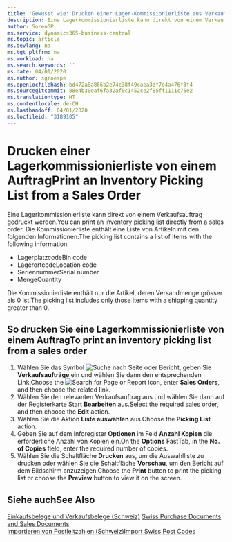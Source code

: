 ```yaml
---
title: 'Gewusst wie: Drucken einer Lager-Kommissionierliste aus Verkaufsaufträgen'
description: Eine Lagerkommissionierliste kann direkt von einem Verkaufsauftrag gedruckt werden.
author: SorenGP
ms.service: dynamics365-business-central
ms.topic: article
ms.devlang: na
ms.tgt_pltfrm: na
ms.workload: na
ms.search.keywords: ''
ms.date: 04/01/2020
ms.author: sgroespe
ms.openlocfilehash: bd472a8a866b2e74c38f49caea3df7e4a476f3f4
ms.sourcegitcommit: 88e4b30eaf6fa32af0c1452ce2f85ff1111c75e2
ms.translationtype: HT
ms.contentlocale: de-CH
ms.lasthandoff: 04/01/2020
ms.locfileid: "3189105"
---
```

# <a name="print-an-inventory-picking-list-from-a-sales-order"></a><span data-ttu-id="1ff79-103">Drucken einer Lagerkommissionierliste von einem Auftrag</span><span class="sxs-lookup"><span data-stu-id="1ff79-103">Print an Inventory Picking List from a Sales Order</span></span>
<span data-ttu-id="1ff79-104">Eine Lagerkommissionierliste kann direkt von einem Verkaufsauftrag gedruckt werden.</span><span class="sxs-lookup"><span data-stu-id="1ff79-104">You can print an inventory picking list directly from a sales order.</span></span> <span data-ttu-id="1ff79-105">Die Kommissionierliste enthält eine Liste von Artikeln mit den folgenden Informationen:</span><span class="sxs-lookup"><span data-stu-id="1ff79-105">The picking list contains a list of items with the following information:</span></span>  

- <span data-ttu-id="1ff79-106">Lagerplatzcode</span><span class="sxs-lookup"><span data-stu-id="1ff79-106">Bin code</span></span>  
- <span data-ttu-id="1ff79-107">Lagerortcode</span><span class="sxs-lookup"><span data-stu-id="1ff79-107">Location code</span></span>  
- <span data-ttu-id="1ff79-108">Seriennummer</span><span class="sxs-lookup"><span data-stu-id="1ff79-108">Serial number</span></span>  
- <span data-ttu-id="1ff79-109">Menge</span><span class="sxs-lookup"><span data-stu-id="1ff79-109">Quantity</span></span>  

<span data-ttu-id="1ff79-110">Die Kommissionierliste enthält nur die Artikel, deren Versandmenge grösser als 0 ist.</span><span class="sxs-lookup"><span data-stu-id="1ff79-110">The picking list includes only those items with a shipping quantity greater than 0.</span></span>  

## <a name="to-print-an-inventory-picking-list-from-a-sales-order"></a><span data-ttu-id="1ff79-111">So drucken Sie eine Lagerkommissionierliste von einem Auftrag</span><span class="sxs-lookup"><span data-stu-id="1ff79-111">To print an inventory picking list from a sales order</span></span>  

1.  <span data-ttu-id="1ff79-112">Wählen Sie das Symbol ![Suche nach Seite oder Bericht](../../media/ui-search/search_small.png "Suche nach Seiten- oder Berichtssymbolen"), geben Sie **Verkaufsaufträge** ein und wählen Sie dann den entsprechenden Link.</span><span class="sxs-lookup"><span data-stu-id="1ff79-112">Choose the ![Search for Page or Report](../../media/ui-search/search_small.png "Search for Page or Report icon") icon, enter **Sales Orders**, and then choose the related link.</span></span>  
2.  <span data-ttu-id="1ff79-113">Wählen Sie den relevanten Verkaufsauftrag aus und wählen Sie dann auf der Registerkarte Start **Bearbeiten** aus.</span><span class="sxs-lookup"><span data-stu-id="1ff79-113">Select the required sales order, and then choose the **Edit** action.</span></span>  
3.  <span data-ttu-id="1ff79-114">Wählen Sie die Aktion **Liste auswählen** aus.</span><span class="sxs-lookup"><span data-stu-id="1ff79-114">Choose the **Picking List** action.</span></span>  
4.  <span data-ttu-id="1ff79-115">Geben Sie auf dem Inforegister **Optionen** im Feld **Anzahl Kopien** die erforderliche Anzahl von Kopien ein.</span><span class="sxs-lookup"><span data-stu-id="1ff79-115">On the **Options** FastTab, in the **No. of Copies** field, enter the required number of copies.</span></span>  
5.  <span data-ttu-id="1ff79-116">Wählen Sie die Schaltfläche **Drucken** aus, um die Auswahlliste zu drucken oder wählen Sie die Schaltfläche **Vorschau**, um den Bericht auf dem Bildschirm anzuzeigen.</span><span class="sxs-lookup"><span data-stu-id="1ff79-116">Choose the **Print** button to print the picking list or choose the **Preview** button to view it on the screen.</span></span>  

## <a name="see-also"></a><span data-ttu-id="1ff79-117">Siehe auch</span><span class="sxs-lookup"><span data-stu-id="1ff79-117">See Also</span></span>  
 <span data-ttu-id="1ff79-118">[Einkaufsbelege und Verkaufsbelege (Schweiz)](swiss-purchase-documents-and-sales-documents.md) </span><span class="sxs-lookup"><span data-stu-id="1ff79-118">[Swiss Purchase Documents and Sales Documents](swiss-purchase-documents-and-sales-documents.md) </span></span>  
 [<span data-ttu-id="1ff79-119">Importieren von Postleitzahlen (Schweiz)</span><span class="sxs-lookup"><span data-stu-id="1ff79-119">Import Swiss Post Codes</span></span>](how-to-import-swiss-post-codes.md)   
 
